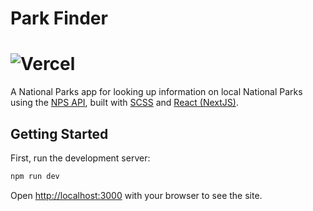 # Park Finder
![Vercel](https://vercelbadge.vercel.app/api/wkimble91/park-finder)
==================================================

 A National Parks app for looking up information on local National Parks using the [NPS API], built with [SCSS] and [React (NextJS)].

[SCSS]: https://sass-lang.com/documentation/syntax
[React (NextJS)]: https://nextjs.org/
[NPS API]: https://www.nps.gov/subjects/digital/nps-data-api.htm


## Getting Started

First, run the development server:

```bash
npm run dev
```

Open [http://localhost:3000](http://localhost:8080) with your browser to see the site.
